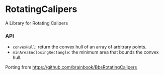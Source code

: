 RotatingCalipers
================

A Library for Rotating Calipers

### API

* `convexHull`: return the convex hull of an array of arbitrary points.
* `minAreaEnclosingRectangle`: the minimum area that bounds the convex hull.

Porting from https://github.com/brainbook/BbsRotatingCalipers

